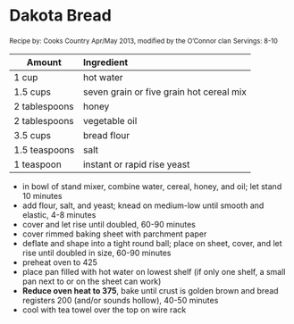 # Dakota Bread

<small>Recipe by: Cooks Country Apr/May 2013, modified by the O’Connor clan</small>
<small>Servings: 8-10</small>

| Amount        | Ingredient                               |
| ------------- | :--------------------------------------- |
| 1 cup         | hot water                                |
| 1.5 cups      | seven grain or five grain hot cereal mix |
| 2 tablespoons | honey                                    |
| 2 tablespoons | vegetable oil                            |
| 3.5 cups      | bread flour                              |
| 1.5 teaspoons | salt                                     |
| 1 teaspoon    | instant or rapid rise yeast              |

- in bowl of stand mixer, combine water, cereal, honey, and oil; let stand 10 minutes
- add flour, salt, and yeast; knead on medium-low until smooth and elastic, 4-8 minutes
- cover and let rise until doubled, 60-90 minutes
- cover rimmed baking sheet with parchment paper
- deflate and shape into a tight round ball; place on sheet, cover, and let rise until doubled in size, 60-90 minutes
- preheat oven to 425
- place pan filled with hot water on lowest shelf (if only one shelf, a small pan next to or on the sheet can work)
- **Reduce oven heat to 375**, bake until crust is golden brown and bread registers 200 (and/or sounds hollow), 40-50 minutes
- cool with tea towel over the top on wire rack
